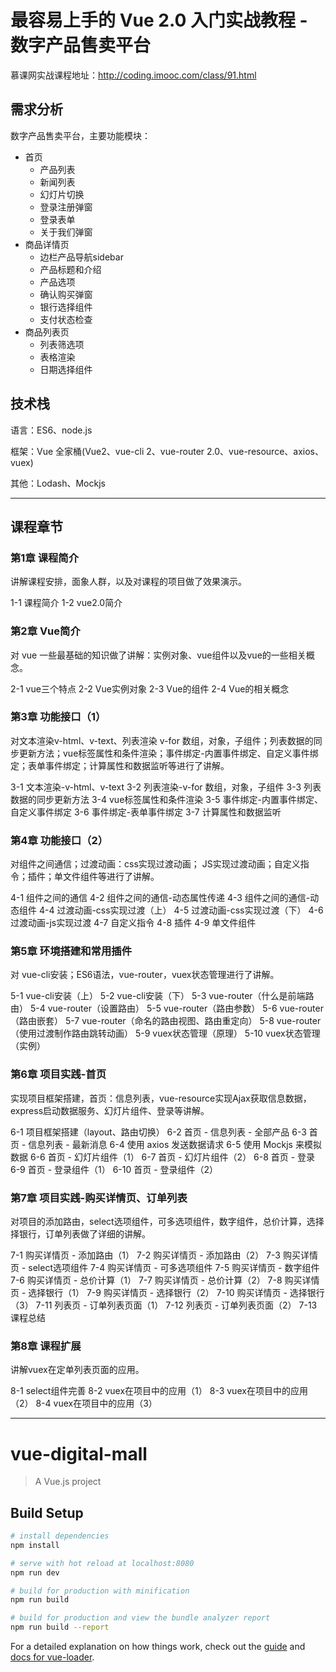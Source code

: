 # 最容易上手的 Vue 2.0 入门实战教程 - 数字产品售卖平台

慕课网实战课程地址：http://coding.imooc.com/class/91.html

## 需求分析

数字产品售卖平台，主要功能模块：

- 首页
  - 产品列表
  - 新闻列表
  - 幻灯片切换
  - 登录注册弹窗
  - 登录表单
  - 关于我们弹窗
- 商品详情页
  - 边栏产品导航sidebar
  - 产品标题和介绍
  - 产品选项
  - 确认购买弹窗
  - 银行选择组件
  - 支付状态检查
- 商品列表页
  - 列表筛选项
  - 表格渲染
  - 日期选择组件

## 技术栈

语言：ES6、node.js

框架：Vue 全家桶(Vue2、vue-cli 2、vue-router 2.0、vue-resource、axios、vuex)

其他：Lodash、Mockjs

---

## 课程章节

### 第1章 课程简介

讲解课程安排，面象人群，以及对课程的项目做了效果演示。

1-1 课程简介
1-2 vue2.0简介

### 第2章 Vue简介

对 vue 一些最基础的知识做了讲解：实例对象、vue组件以及vue的一些相关概念。

2-1 vue三个特点
2-2 Vue实例对象
2-3 Vue的组件
2-4 Vue的相关概念

### 第3章 功能接口（1）

对文本渲染v-html、v-text、列表渲染 v-for 数组，对象，子组件；列表数据的同步更新方法；vue标签属性和条件渲染；事件绑定-内置事件绑定、自定义事件绑定；表单事件绑定；计算属性和数据监听等进行了讲解。

3-1 文本渲染-v-html、v-text
3-2 列表渲染-v-for 数组，对象，子组件
3-3 列表数据的同步更新方法
3-4 vue标签属性和条件渲染
3-5 事件绑定-内置事件绑定、自定义事件绑定
3-6 事件绑定-表单事件绑定
3-7 计算属性和数据监听

### 第4章 功能接口（2）

对组件之间通信；过渡动画：css实现过渡动画； JS实现过渡动画；自定义指令；插件；单文件组件等进行了讲解。

4-1 组件之间的通信
4-2 组件之间的通信-动态属性传递
4-3 组件之间的通信-动态组件
4-4 过渡动画-css实现过渡（上）
4-5 过渡动画-css实现过渡（下）
4-6 过渡动画-js实现过渡
4-7 自定义指令
4-8 插件
4-9 单文件组件

### 第5章 环境搭建和常用插件

对 vue-cli安装；ES6语法，vue-router，vuex状态管理进行了讲解。

5-1 vue-cli安装（上）
5-2 vue-cli安装（下）
5-3 vue-router（什么是前端路由）
5-4 vue-router（设置路由）
5-5 vue-router（路由参数）
5-6 vue-router（路由嵌套）
5-7 vue-router（命名的路由视图、路由重定向）
5-8 vue-router（使用过渡制作路由跳转动画）
5-9 vuex状态管理（原理）
5-10 vuex状态管理（实例）

### 第6章 项目实践-首页

实现项目框架搭建，首页：信息列表，vue-resource实现Ajax获取信息数据，express启动数据服务、幻灯片组件、登录等讲解。

6-1 项目框架搭建（layout、路由切换）
6-2 首页 - 信息列表 - 全部产品
6-3 首页 - 信息列表 - 最新消息
6-4 使用 axios 发送数据请求
6-5 使用 Mockjs 来模拟数据
6-6 首页 - 幻灯片组件（1）
6-7 首页 - 幻灯片组件（2）
6-8 首页 - 登录
6-9 首页 - 登录组件（1）
6-10 首页 - 登录组件（2）

### 第7章 项目实践-购买详情页、订单列表

对项目的添加路由，select选项组件，可多选项组件，数字组件，总价计算，选择择银行，订单列表做了详细的讲解。

7-1 购买详情页 - 添加路由（1）
7-2 购买详情页 - 添加路由（2）
7-3 购买详情页 - select选项组件
7-4 购买详情页 - 可多选项组件
7-5 购买详情页 - 数字组件
7-6 购买详情页 - 总价计算（1）
7-7 购买详情页 - 总价计算（2）
7-8 购买详情页 - 选择银行（1）
7-9 购买详情页 - 选择银行（2）
7-10 购买详情页 - 选择银行（3）
7-11 列表页 - 订单列表页面（1）
7-12 列表页 - 订单列表页面（2）
7-13 课程总结

### 第8章 课程扩展

讲解vuex在定单列表页面的应用。

8-1 select组件完善
8-2 vuex在项目中的应用（1）
8-3 vuex在项目中的应用（2）
8-4 vuex在项目中的应用（3）


---

# vue-digital-mall

> A Vue.js project

## Build Setup

``` bash
# install dependencies
npm install

# serve with hot reload at localhost:8080
npm run dev

# build for production with minification
npm run build

# build for production and view the bundle analyzer report
npm run build --report
```

For a detailed explanation on how things work, check out the [guide](http://vuejs-templates.github.io/webpack/) and [docs for vue-loader](http://vuejs.github.io/vue-loader).
